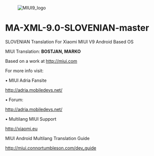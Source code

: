 <dl><dd><img src="http://i.imgur.com/JCMdFeD.png" border="0" alt="MIUI9_logo"></a></dd></dl>


MA-XML-9.0-SLOVENIAN-master
==========================

SLOVENIAN Translation For Xiaomi MIUI V9 Android Based OS


 MIUI Translation: **BOSTJAN, MARKO**

 Based on a work at http://miui.com


 For more info visit:
 
 • MIUI Adria Fansite

   http://adria.mobiledevs.net/
   
 • Forum:

   http://adria.mobiledevs.net/
  
 • Multilang MIUI Support
 
   http://xiaomi.eu


  MIUI Android Multilang Translation Guide

  http://miui.connortumbleson.com/dev_guide
